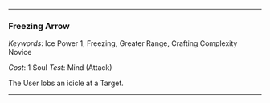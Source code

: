 ___

### Freezing Arrow

*Keywords*: Ice Power 1, Freezing, Greater Range, Crafting Complexity Novice

*Cost*: 1 Soul
*Test*: Mind (Attack)

The User lobs an icicle at a Target.

___